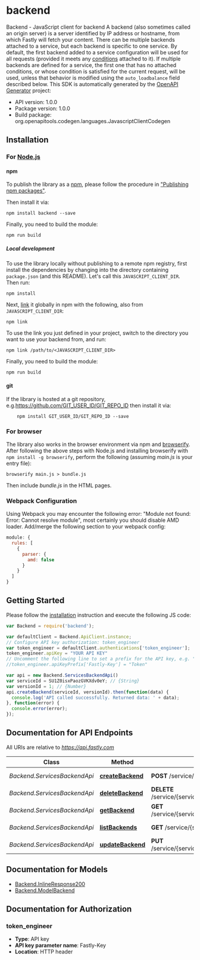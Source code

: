 # backend

Backend - JavaScript client for backend
A backend (also sometimes called an origin server) is a server identified by IP address or hostname, from which Fastly will fetch your content. There can be multiple backends attached to a service, but each backend is specific to one service. By default, the first backend added to a service configuration will be used for all requests (provided it meets any [conditions](/reference/api/vcl-services/condition) attached to it). If multiple backends are defined for a service, the first one that has no attached conditions, or whose condition is satisfied for the current request, will be used, unless that behavior is modified using the `auto_loadbalance` field described below.
This SDK is automatically generated by the [OpenAPI Generator](https://openapi-generator.tech) project:

- API version: 1.0.0
- Package version: 1.0.0
- Build package: org.openapitools.codegen.languages.JavascriptClientCodegen

## Installation

### For [Node.js](https://nodejs.org/)

#### npm

To publish the library as a [npm](https://www.npmjs.com/), please follow the procedure in ["Publishing npm packages"](https://docs.npmjs.com/getting-started/publishing-npm-packages).

Then install it via:

```shell
npm install backend --save
```

Finally, you need to build the module:

```shell
npm run build
```

##### Local development

To use the library locally without publishing to a remote npm registry, first install the dependencies by changing into the directory containing `package.json` (and this README). Let's call this `JAVASCRIPT_CLIENT_DIR`. Then run:

```shell
npm install
```

Next, [link](https://docs.npmjs.com/cli/link) it globally in npm with the following, also from `JAVASCRIPT_CLIENT_DIR`:

```shell
npm link
```

To use the link you just defined in your project, switch to the directory you want to use your backend from, and run:

```shell
npm link /path/to/<JAVASCRIPT_CLIENT_DIR>
```

Finally, you need to build the module:

```shell
npm run build
```

#### git

If the library is hosted at a git repository, e.g.https://github.com/GIT_USER_ID/GIT_REPO_ID
then install it via:

```shell
    npm install GIT_USER_ID/GIT_REPO_ID --save
```

### For browser

The library also works in the browser environment via npm and [browserify](http://browserify.org/). After following
the above steps with Node.js and installing browserify with `npm install -g browserify`,
perform the following (assuming *main.js* is your entry file):

```shell
browserify main.js > bundle.js
```

Then include *bundle.js* in the HTML pages.

### Webpack Configuration

Using Webpack you may encounter the following error: "Module not found: Error:
Cannot resolve module", most certainly you should disable AMD loader. Add/merge
the following section to your webpack config:

```javascript
module: {
  rules: [
    {
      parser: {
        amd: false
      }
    }
  ]
}
```

## Getting Started

Please follow the [installation](#installation) instruction and execute the following JS code:

```javascript
var Backend = require('backend');

var defaultClient = Backend.ApiClient.instance;
// Configure API key authorization: token_engineer
var token_engineer = defaultClient.authentications['token_engineer'];
token_engineer.apiKey = "YOUR API KEY"
// Uncomment the following line to set a prefix for the API key, e.g. "Token" (defaults to null)
//token_engineer.apiKeyPrefix['Fastly-Key'] = "Token"

var api = new Backend.ServicesBackendApi()
var serviceId = SU1Z0isxPaozGVKXdv0eY; // {String} 
var versionId = 1; // {Number} 
api.createBackend(serviceId, versionId).then(function(data) {
  console.log('API called successfully. Returned data: ' + data);
}, function(error) {
  console.error(error);
});


```

## Documentation for API Endpoints

All URIs are relative to *https://api.fastly.com*

Class | Method | HTTP request | Description
------------ | ------------- | ------------- | -------------
*Backend.ServicesBackendApi* | [**createBackend**](docs/ServicesBackendApi.md#createBackend) | **POST** /service/{service_id}/version/{version_id}/backend | Create a backend
*Backend.ServicesBackendApi* | [**deleteBackend**](docs/ServicesBackendApi.md#deleteBackend) | **DELETE** /service/{service_id}/version/{version_id}/backend/{backend_name} | Delete a backend
*Backend.ServicesBackendApi* | [**getBackend**](docs/ServicesBackendApi.md#getBackend) | **GET** /service/{service_id}/version/{version_id}/backend/{backend_name} | Describe a backend
*Backend.ServicesBackendApi* | [**listBackends**](docs/ServicesBackendApi.md#listBackends) | **GET** /service/{service_id}/version/{version_id}/backend | List backends
*Backend.ServicesBackendApi* | [**updateBackend**](docs/ServicesBackendApi.md#updateBackend) | **PUT** /service/{service_id}/version/{version_id}/backend/{backend_name} | Update a backend


## Documentation for Models

 - [Backend.InlineResponse200](docs/InlineResponse200.md)
 - [Backend.ModelBackend](docs/ModelBackend.md)


## Documentation for Authorization



### token_engineer


- **Type**: API key
- **API key parameter name**: Fastly-Key
- **Location**: HTTP header

